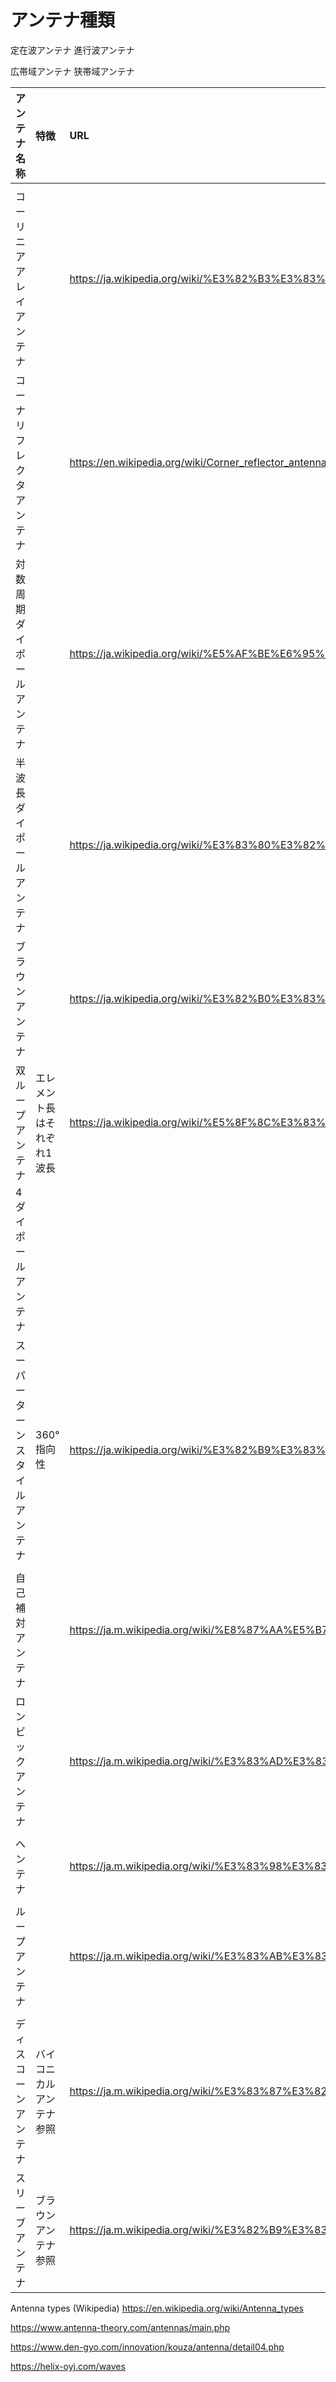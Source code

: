 # アンテナ種類

定在波アンテナ
進行波アンテナ

広帯域アンテナ
狭帯域アンテナ


|アンテナ名称|特徴|URL|
|:--|:--|:--|
||||
|コーリニアアレイアンテナ||https://ja.wikipedia.org/wiki/%E3%82%B3%E3%83%BC%E3%83%AA%E3%83%8B%E3%82%A2%E3%82%A2%E3%83%AC%E3%82%A4%E3%82%A2%E3%83%B3%E3%83%86%E3%83%8A|
|コーナリフレクタアンテナ||https://en.wikipedia.org/wiki/Corner_reflector_antenna|
|対数周期ダイポールアンテナ||https://ja.wikipedia.org/wiki/%E5%AF%BE%E6%95%B0%E5%91%A8%E6%9C%9F%E3%82%A2%E3%83%B3%E3%83%86%E3%83%8A|
|半波長ダイポールアンテナ||https://ja.wikipedia.org/wiki/%E3%83%80%E3%82%A4%E3%83%9D%E3%83%BC%E3%83%AB%E3%82%A2%E3%83%B3%E3%83%86%E3%83%8A|
|ブラウンアンテナ||https://ja.wikipedia.org/wiki/%E3%82%B0%E3%83%A9%E3%83%B3%E3%83%89%E3%83%97%E3%83%AC%E3%83%BC%E3%83%B3%E3%82%A2%E3%83%B3%E3%83%86%E3%83%8A|
|双ループアンテナ|エレメント長はそれぞれ1波長|https://ja.wikipedia.org/wiki/%E5%8F%8C%E3%83%AB%E3%83%BC%E3%83%97%E3%82%A2%E3%83%B3%E3%83%86%E3%83%8A|
|4ダイポールアンテナ||
|スーパーターンスタイルアンテナ|360°指向性|https://ja.wikipedia.org/wiki/%E3%82%B9%E3%83%BC%E3%83%91%E3%83%BC%E3%82%BF%E3%83%BC%E3%83%B3%E3%82%B9%E3%82%BF%E3%82%A4%E3%83%AB%E3%82%A2%E3%83%B3%E3%83%86%E3%83%8A|
||||
|自己補対アンテナ||https://ja.m.wikipedia.org/wiki/%E8%87%AA%E5%B7%B1%E8%A3%9C%E5%AF%BE%E3%82%A2%E3%83%B3%E3%83%86%E3%83%8A|
|ロンビックアンテナ||https://ja.m.wikipedia.org/wiki/%E3%83%AD%E3%83%B3%E3%83%93%E3%83%83%E3%82%AF%E3%82%A2%E3%83%B3%E3%83%86%E3%83%8A|
||||
|ヘンテナ||https://ja.m.wikipedia.org/wiki/%E3%83%98%E3%83%B3%E3%83%86%E3%83%8A|
||||
|ループアンテナ||https://ja.m.wikipedia.org/wiki/%E3%83%AB%E3%83%BC%E3%83%97%E3%82%A2%E3%83%B3%E3%83%86%E3%83%8A|
||||
|ディスコーンアンテナ|バイコニカルアンテナ参照|https://ja.m.wikipedia.org/wiki/%E3%83%87%E3%82%A3%E3%82%B9%E3%82%B3%E3%83%BC%E3%83%B3%E3%83%BB%E3%82%A2%E3%83%B3%E3%83%86%E3%83%8A|
|スリーブアンテナ|ブラウンアンテナ参照|https://ja.m.wikipedia.org/wiki/%E3%82%B9%E3%83%AA%E3%83%BC%E3%83%96%E3%82%A2%E3%83%B3%E3%83%86%E3%83%8A|

Antenna types (Wikipedia)
https://en.wikipedia.org/wiki/Antenna_types

https://www.antenna-theory.com/antennas/main.php

https://www.den-gyo.com/innovation/kouza/antenna/detail04.php

https://helix-oyj.com/waves
